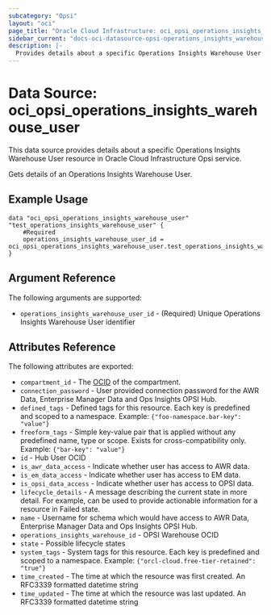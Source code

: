 ```yaml
---
subcategory: "Opsi"
layout: "oci"
page_title: "Oracle Cloud Infrastructure: oci_opsi_operations_insights_warehouse_user"
sidebar_current: "docs-oci-datasource-opsi-operations_insights_warehouse_user"
description: |-
  Provides details about a specific Operations Insights Warehouse User in Oracle Cloud Infrastructure Opsi service
---
```


# Data Source: oci_opsi_operations_insights_warehouse_user
This data source provides details about a specific Operations Insights Warehouse User resource in Oracle Cloud Infrastructure Opsi service.

Gets details of an Operations Insights Warehouse User.

## Example Usage

```hcl
data "oci_opsi_operations_insights_warehouse_user" "test_operations_insights_warehouse_user" {
	#Required
	operations_insights_warehouse_user_id = oci_opsi_operations_insights_warehouse_user.test_operations_insights_warehouse_user.id
}
```

## Argument Reference

The following arguments are supported:

* `operations_insights_warehouse_user_id` - (Required) Unique Operations Insights Warehouse User identifier


## Attributes Reference

The following attributes are exported:

* `compartment_id` - The [OCID](https://docs.cloud.oracle.com/iaas/Content/General/Concepts/identifiers.htm) of the compartment.
* `connection_password` - User provided connection password for the AWR Data,  Enterprise Manager Data and Ops Insights OPSI Hub.
* `defined_tags` - Defined tags for this resource. Each key is predefined and scoped to a namespace. Example: `{"foo-namespace.bar-key": "value"}` 
* `freeform_tags` - Simple key-value pair that is applied without any predefined name, type or scope. Exists for cross-compatibility only. Example: `{"bar-key": "value"}` 
* `id` - Hub User OCID
* `is_awr_data_access` - Indicate whether user has access to AWR data.
* `is_em_data_access` - Indicate whether user has access to EM data.
* `is_opsi_data_access` - Indicate whether user has access to OPSI data.
* `lifecycle_details` - A message describing the current state in more detail. For example, can be used to provide actionable information for a resource in Failed state.
* `name` - Username for schema which would have access to AWR Data,  Enterprise Manager Data and Ops Insights OPSI Hub.
* `operations_insights_warehouse_id` - OPSI Warehouse OCID
* `state` - Possible lifecycle states
* `system_tags` - System tags for this resource. Each key is predefined and scoped to a namespace. Example: `{"orcl-cloud.free-tier-retained": "true"}` 
* `time_created` - The time at which the resource was first created. An RFC3339 formatted datetime string
* `time_updated` - The time at which the resource was last updated. An RFC3339 formatted datetime string

